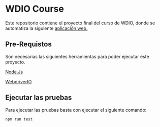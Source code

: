 # WDIO Course
Este repositorio contiene el proyecto final del curso de WDIO, donde se automatiza la siguiente [aplicación web.](http://opencart.abstracta.us/)

## Pre-Requistos

Son necesarias las siguientes herramientas para poder ejecutar este proyecto.

[Node.Js](https://nodejs.org/en/)

[WebdriverIO](https://webdriver.io/)

## Ejecutar las pruebas

Para ejecutar las pruebas basta con ejecutar el siguiente comando:

`npm run test`




